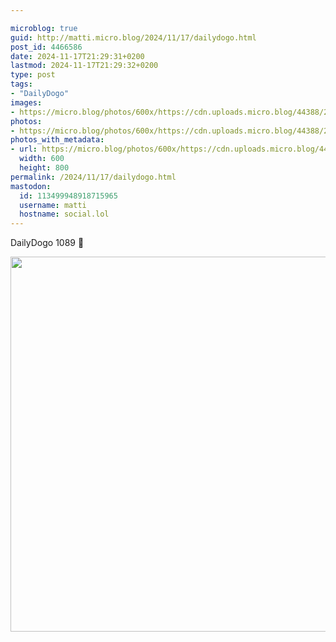 ```yaml
---

microblog: true
guid: http://matti.micro.blog/2024/11/17/dailydogo.html
post_id: 4466586
date: 2024-11-17T21:29:31+0200
lastmod: 2024-11-17T21:29:32+0200
type: post
tags:
- "DailyDogo"
images:
- https://micro.blog/photos/600x/https://cdn.uploads.micro.blog/44388/2024/d0b1fb35f65f49029e5708ebaf8e4830.jpg
photos:
- https://micro.blog/photos/600x/https://cdn.uploads.micro.blog/44388/2024/d0b1fb35f65f49029e5708ebaf8e4830.jpg
photos_with_metadata:
- url: https://micro.blog/photos/600x/https://cdn.uploads.micro.blog/44388/2024/d0b1fb35f65f49029e5708ebaf8e4830.jpg
  width: 600
  height: 800
permalink: /2024/11/17/dailydogo.html
mastodon:
  id: 113499948918715965
  username: matti
  hostname: social.lol
---
```

DailyDogo 1089 🐶

<img src="/media/uploads/2024/d0b1fb35f65f49029e5708ebaf8e4830.jpg" width="600" alt="" />

